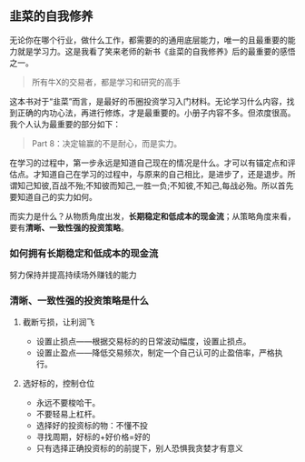 ## 韭菜的自我修养 ##

无论你在哪个行业，做什么工作，都需要的的通用底层能力，唯一的且最重要的能力就是学习力。这是我看了笑来老师的新书《韭菜的自我修养》后的最重要的感悟之一。
> 所有牛X的交易者，都是学习和研究的高手

这本书对于“韭菜”而言，是最好的币圈投资学习入门材料。无论学习什么内容，找到正确的内功心法，再进行修炼，才是最重要的。小册子内容不多。但浓度很高。我个人认为最重要的部分如下：

>Part 8：决定输赢的不是耐心，而是实力。

在学习的过程中，第一步永远是知道自己现在的情况是什么。才可以有锚定点和评估点。才知道自己在学习的过程中，与原来的自己相比，是进步了，还是退步。所谓知己知彼,百战不殆;不知彼而知己,一胜一负;不知彼,不知己,每战必殆。所以首先要知道自己的实力如何。

而实力是什么？从物质角度出发，**长期稳定和低成本的现金流**；从策略角度来看， 要有**清晰、一致性强的投资策略**。

### 如何拥有长期稳定和低成本的现金流 ###
努力保持并提高持续场外赚钱的能力

### 清晰、一致性强的投资策略是什么 ###
1. 截断亏损，让利润飞

	- 设置止损点——根据交易标的的日常波动幅度，设置止损点。
	- 设置止盈点——降低交易频次，制定一个自己认可的止盈倍率，严格执行。


2. 选好标的，控制仓位
	- 永远不要梭哈干。
	- 不要轻易上杠杆。
	- 选择好的投资标的物：不懂不投
	- 寻找周期，好标的+好价格=好的
	- 只有选择正确投资标的的前提下，别人恐惧我贪婪才有意义
